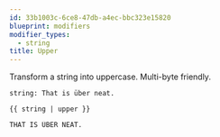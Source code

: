 ```yaml
---
id: 33b1003c-6ce8-47db-a4ec-bbc323e15820
blueprint: modifiers
modifier_types:
  - string
title: Upper
---
```

Transform a string into uppercase. Multi-byte friendly.

```.language-yaml
string: That is über neat.
```

```
{{ string | upper }}
```

```.language-output
THAT IS ÜBER NEAT.
```

